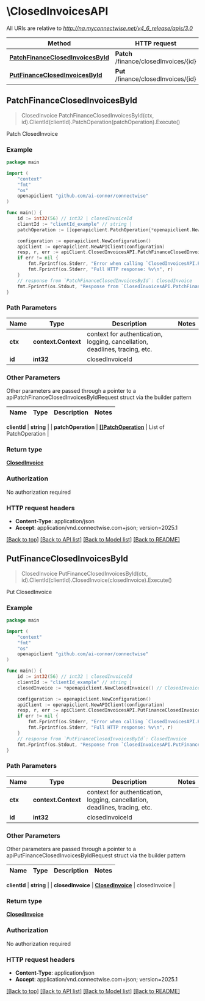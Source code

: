 # \ClosedInvoicesAPI

All URIs are relative to *http://na.myconnectwise.net/v4_6_release/apis/3.0*

Method | HTTP request | Description
------------- | ------------- | -------------
[**PatchFinanceClosedInvoicesById**](ClosedInvoicesAPI.md#PatchFinanceClosedInvoicesById) | **Patch** /finance/closedInvoices/{id} | Patch ClosedInvoice
[**PutFinanceClosedInvoicesById**](ClosedInvoicesAPI.md#PutFinanceClosedInvoicesById) | **Put** /finance/closedInvoices/{id} | Put ClosedInvoice



## PatchFinanceClosedInvoicesById

> ClosedInvoice PatchFinanceClosedInvoicesById(ctx, id).ClientId(clientId).PatchOperation(patchOperation).Execute()

Patch ClosedInvoice

### Example

```go
package main

import (
	"context"
	"fmt"
	"os"
	openapiclient "github.com/ai-connor/connectwise"
)

func main() {
	id := int32(56) // int32 | closedInvoiceId
	clientId := "clientId_example" // string | 
	patchOperation := []openapiclient.PatchOperation{*openapiclient.NewPatchOperation()} // []PatchOperation | List of PatchOperation

	configuration := openapiclient.NewConfiguration()
	apiClient := openapiclient.NewAPIClient(configuration)
	resp, r, err := apiClient.ClosedInvoicesAPI.PatchFinanceClosedInvoicesById(context.Background(), id).ClientId(clientId).PatchOperation(patchOperation).Execute()
	if err != nil {
		fmt.Fprintf(os.Stderr, "Error when calling `ClosedInvoicesAPI.PatchFinanceClosedInvoicesById``: %v\n", err)
		fmt.Fprintf(os.Stderr, "Full HTTP response: %v\n", r)
	}
	// response from `PatchFinanceClosedInvoicesById`: ClosedInvoice
	fmt.Fprintf(os.Stdout, "Response from `ClosedInvoicesAPI.PatchFinanceClosedInvoicesById`: %v\n", resp)
}
```

### Path Parameters


Name | Type | Description  | Notes
------------- | ------------- | ------------- | -------------
**ctx** | **context.Context** | context for authentication, logging, cancellation, deadlines, tracing, etc.
**id** | **int32** | closedInvoiceId | 

### Other Parameters

Other parameters are passed through a pointer to a apiPatchFinanceClosedInvoicesByIdRequest struct via the builder pattern


Name | Type | Description  | Notes
------------- | ------------- | ------------- | -------------

 **clientId** | **string** |  | 
 **patchOperation** | [**[]PatchOperation**](PatchOperation.md) | List of PatchOperation | 

### Return type

[**ClosedInvoice**](ClosedInvoice.md)

### Authorization

No authorization required

### HTTP request headers

- **Content-Type**: application/json
- **Accept**: application/vnd.connectwise.com+json; version=2025.1

[[Back to top]](#) [[Back to API list]](../README.md#documentation-for-api-endpoints)
[[Back to Model list]](../README.md#documentation-for-models)
[[Back to README]](../README.md)


## PutFinanceClosedInvoicesById

> ClosedInvoice PutFinanceClosedInvoicesById(ctx, id).ClientId(clientId).ClosedInvoice(closedInvoice).Execute()

Put ClosedInvoice

### Example

```go
package main

import (
	"context"
	"fmt"
	"os"
	openapiclient "github.com/ai-connor/connectwise"
)

func main() {
	id := int32(56) // int32 | closedInvoiceId
	clientId := "clientId_example" // string | 
	closedInvoice := *openapiclient.NewClosedInvoice() // ClosedInvoice | closedInvoice

	configuration := openapiclient.NewConfiguration()
	apiClient := openapiclient.NewAPIClient(configuration)
	resp, r, err := apiClient.ClosedInvoicesAPI.PutFinanceClosedInvoicesById(context.Background(), id).ClientId(clientId).ClosedInvoice(closedInvoice).Execute()
	if err != nil {
		fmt.Fprintf(os.Stderr, "Error when calling `ClosedInvoicesAPI.PutFinanceClosedInvoicesById``: %v\n", err)
		fmt.Fprintf(os.Stderr, "Full HTTP response: %v\n", r)
	}
	// response from `PutFinanceClosedInvoicesById`: ClosedInvoice
	fmt.Fprintf(os.Stdout, "Response from `ClosedInvoicesAPI.PutFinanceClosedInvoicesById`: %v\n", resp)
}
```

### Path Parameters


Name | Type | Description  | Notes
------------- | ------------- | ------------- | -------------
**ctx** | **context.Context** | context for authentication, logging, cancellation, deadlines, tracing, etc.
**id** | **int32** | closedInvoiceId | 

### Other Parameters

Other parameters are passed through a pointer to a apiPutFinanceClosedInvoicesByIdRequest struct via the builder pattern


Name | Type | Description  | Notes
------------- | ------------- | ------------- | -------------

 **clientId** | **string** |  | 
 **closedInvoice** | [**ClosedInvoice**](ClosedInvoice.md) | closedInvoice | 

### Return type

[**ClosedInvoice**](ClosedInvoice.md)

### Authorization

No authorization required

### HTTP request headers

- **Content-Type**: application/json
- **Accept**: application/vnd.connectwise.com+json; version=2025.1

[[Back to top]](#) [[Back to API list]](../README.md#documentation-for-api-endpoints)
[[Back to Model list]](../README.md#documentation-for-models)
[[Back to README]](../README.md)

